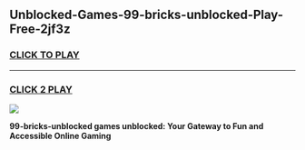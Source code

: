 
## Unblocked-Games-99-bricks-unblocked-Play-Free-2jf3z
<h3>
<a href="https://premium76.site?title=99-bricks-unblocked&ref=20M">CLICK TO PLAY</a></h3>
<hr>

<h3>
<a href="https://premium76.site?title=99-bricks-unblocked&ref=20M">CLICK 2 PLAY</a>
  
</h3>

<a href="https://premium76.site?title=99-bricks-unblocked&ref=19M"><img src="https://clearcache.store/games.png"></a>


**99-bricks-unblocked games unblocked: Your Gateway to Fun and Accessible Online Gaming**
